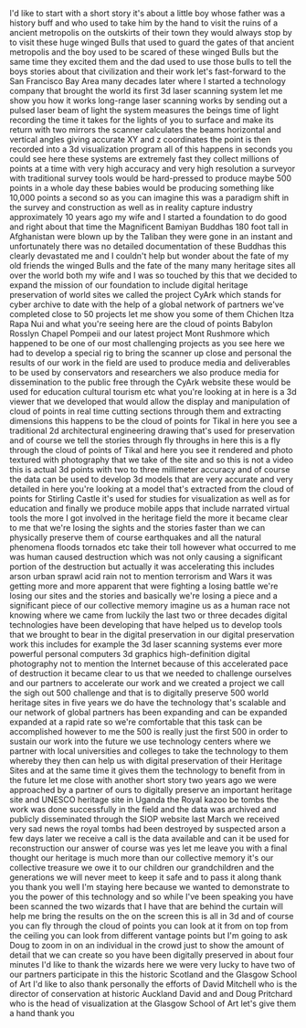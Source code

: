
I&#39;d like to start with a short story
it&#39;s about a little boy whose father was
a history buff and who used to take him
by the hand to visit the ruins of a
ancient metropolis on the outskirts of
their town they would always stop by to
visit these huge winged Bulls that used
to guard the gates of that ancient
metropolis and the boy used to be scared
of these winged Bulls but the same time
they excited them and the dad used to
use those bulls to tell the boys stories
about that civilization and their work
let&#39;s fast-forward to the San Francisco
Bay Area many decades later where I
started a technology company that
brought the world its first 3d laser
scanning system let me show you how it
works
long-range laser scanning works by
sending out a pulsed laser beam of light
the system measures the beings time of
light recording the time it takes for
the lights of you to surface
and make its return with two mirrors the
scanner calculates the beams horizontal
and vertical angles giving accurate XY
and z coordinates the point is then
recorded into a 3d visualization program
all of this happens in seconds you could
see here these systems are extremely
fast they collect millions of points at
a time with very high accuracy and very
high resolution a surveyor with
traditional survey tools would be
hard-pressed to produce maybe 500 points
in a whole day these babies would be
producing something like 10,000 points a
second so as you can imagine this was a
paradigm shift in the survey and
construction as well as in reality
capture industry approximately 10 years
ago my wife and I started a foundation
to do good and right about that time the
Magnificent Bamiyan Buddhas 180 foot
tall in Afghanistan were blown up by the
Taliban they were gone in an instant and
unfortunately there was no detailed
documentation of these Buddhas this
clearly devastated me and I couldn&#39;t
help but wonder about the fate of my old
friends the winged Bulls and the fate of
the many many heritage sites all over
the world both my wife and I was so
touched by this that we decided to
expand the mission of our foundation to
include digital heritage preservation of
world sites we called the project CyArk
which stands for cyber archive to date
with the help of a global network of
partners we&#39;ve completed close to 50
projects let me show you some of them
Chichen Itza Rapa Nui
and what you&#39;re seeing here are the
cloud of points Babylon Rosslyn Chapel
Pompeii and our latest project Mont
Rushmore which happened to be one of our
most challenging projects as you see
here we had to develop a special rig to
bring the scanner up close and personal
the results of our work in the field are
used to produce media and deliverables
to be used by conservators and
researchers we also produce media for
dissemination to the public free through
the CyArk website these would be used
for education cultural tourism etc what
you&#39;re looking at in here is a 3d viewer
that we developed that would allow the
display and manipulation of cloud of
points in real time cutting sections
through them and extracting dimensions
this happens to be the cloud of points
for Tikal in here you see a traditional
2d architectural engineering drawing
that&#39;s used for preservation and of
course we tell the stories through fly
throughs in here this is a fly through
the cloud of points of Tikal and here
you see it rendered and photo textured
with photography that we take of the
site and so this is not a video this is
actual 3d points with two to three
millimeter accuracy and of course the
data can be used to develop 3d models
that are very accurate and very detailed
in here you&#39;re looking at a model that&#39;s
extracted from the cloud of points for
Stirling Castle it&#39;s used for studies
for visualization as well as for
education and finally we produce mobile
apps that include narrated virtual tools
the more I got involved in the heritage
field the more it became clear to me
that we&#39;re losing the sights
and the stories faster than we can
physically preserve them of course
earthquakes and all the natural
phenomena floods tornados etc take their
toll however what occurred to me was
human caused destruction which was not
only causing a significant portion of
the destruction but actually it was
accelerating this includes arson urban
sprawl acid rain not to mention
terrorism and Wars it was getting more
and more apparent that were fighting a
losing battle we&#39;re losing our sites and
the stories and basically we&#39;re losing a
piece and a significant piece of our
collective memory imagine us as a human
race not knowing where we came from
luckily the last two or three decades
digital technologies have been
developing that have helped us to
develop tools that we brought to bear in
the digital preservation in our digital
preservation work this includes for
example the 3d laser scanning systems
ever more powerful personal computers 3d
graphics high-definition digital
photography not to mention the Internet
because of this accelerated pace of
destruction it became clear to us that
we needed to challenge ourselves and our
partners to accelerate our work and we
created a project we call the sigh out
500 challenge and that is to digitally
preserve 500 world heritage sites in
five years we do have the technology
that&#39;s scalable and our network of
global partners has been expanding and
can be expanded expanded at a rapid rate
so we&#39;re comfortable that this task can
be accomplished
however to me the 500 is really just the
first 500 in order to sustain our work
into the future we use technology
centers where we partner with local
universities and colleges to take the
technology to them whereby they then can
help us with digital preservation of
their Heritage Sites and at the same
time it gives them the technology to
benefit from in the future let me close
with another short story two years ago
we were approached by a partner of ours
to digitally preserve an important
heritage site and UNESCO heritage site
in Uganda the Royal kazoo be tombs the
work was done successfully in the field
and the data was archived and publicly
disseminated through the SIOP website
last March we received very sad news the
royal tombs had been destroyed by
suspected arson a few days later we
receive a call is the data available and
can it be used for reconstruction our
answer of course was yes let me leave
you with a final thought our heritage is
much more than our collective memory
it&#39;s our collective treasure we owe it
to our children our grandchildren and
the generations we will never meet to
keep it safe and to pass it along thank
you
thank you
well I&#39;m staying here because we wanted
to demonstrate to you the power of this
technology and so while I&#39;ve been
speaking you have been scanned the two
wizards that I have that are behind the
curtain will help me bring the results
on the on the screen
this is all in 3d and of course you can
fly through the cloud of points you can
look at it from on top from the ceiling
you can look from different vantage
points but I&#39;m going to ask Doug to zoom
in on an individual in the crowd just to
show the amount of detail that we can
create so you have been digitally
preserved in about four minutes I&#39;d like
to thank the wizards here we were very
lucky to have two of our partners
participate in this the historic
Scotland and the Glasgow School of Art
I&#39;d like to also thank personally the
efforts of David Mitchell who is the
director of conservation at historic
Auckland David and and Doug Pritchard
who is the head of visualization at the
Glasgow School of Art let&#39;s give them a
hand
thank you
